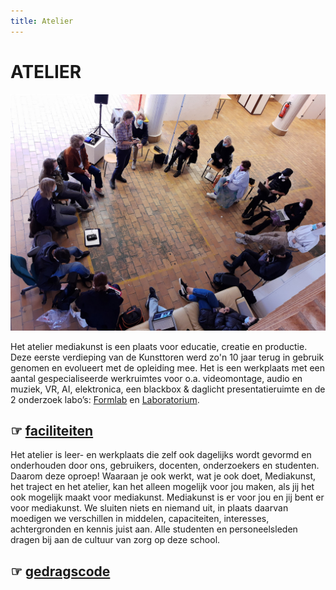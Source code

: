 ```yaml
---
title: Atelier
---
```


# ATELIER

![Atelier Mediakunst](atelier1.jpg)

Het atelier mediakunst is een plaats voor educatie, creatie en productie. Deze eerste verdieping van de Kunsttoren werd zo'n 10 jaar terug in gebruik genomen en evolueert met de opleiding mee. Het is een werkplaats met een aantal gespecialiseerde werkruimtes voor o.a. videomontage, audio en muziek, VR, AI, elektronica, een blackbox & daglicht presentatieruimte en de 2 onderzoek labo’s: [Formlab](https://www.formlab.schoolofarts.be/) en [Laboratorium](http://laboratorium.bio/).

## ☞ [faciliteiten](faciliteiten)


Het atelier is leer- en werkplaats die zelf ook dagelijks wordt gevormd en onderhouden door ons, gebruikers, docenten, onderzoekers en studenten. Daarom deze oproep! Waaraan je ook werkt, wat je ook doet, Mediakunst, het traject en het atelier, kan het alleen mogelijk voor jou maken, als jij het ook mogelijk maakt voor mediakunst. Mediakunst is er voor jou en jij bent er voor mediakunst. We sluiten niets en niemand uit, in plaats daarvan moedigen we verschillen in middelen, capaciteiten, interesses, achtergronden en kennis juist aan. Alle studenten en personeelsleden dragen bij aan de cultuur van zorg op deze school.

## ☞ [gedragscode](gedragscode)
